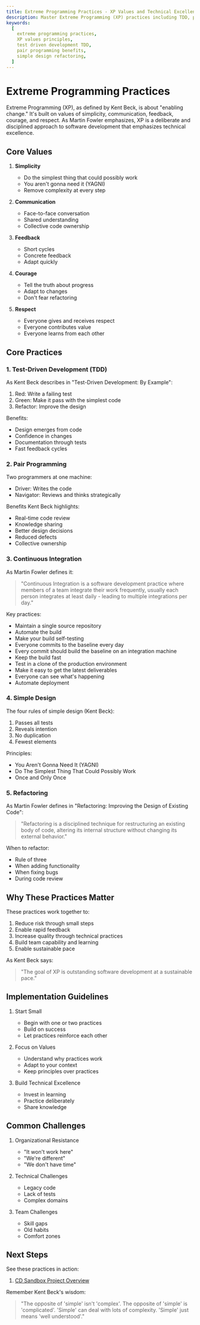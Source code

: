 ```yaml
---
title: Extreme Programming Practices - XP Values and Technical Excellence
description: Master Extreme Programming (XP) practices including TDD, pair programming, and refactoring for sustainable software development.
keywords:
  [
    extreme programming practices,
    XP values principles,
    test driven development TDD,
    pair programming benefits,
    simple design refactoring,
  ]
---
```


# Extreme Programming Practices

Extreme Programming (XP), as defined by Kent Beck, is about "enabling change." It's built on values of simplicity, communication, feedback, courage, and respect. As Martin Fowler emphasizes, XP is a deliberate and disciplined approach to software development that emphasizes technical excellence.

## Core Values

1. **Simplicity**

   - Do the simplest thing that could possibly work
   - You aren't gonna need it (YAGNI)
   - Remove complexity at every step

2. **Communication**

   - Face-to-face conversation
   - Shared understanding
   - Collective code ownership

3. **Feedback**

   - Short cycles
   - Concrete feedback
   - Adapt quickly

4. **Courage**

   - Tell the truth about progress
   - Adapt to changes
   - Don't fear refactoring

5. **Respect**
   - Everyone gives and receives respect
   - Everyone contributes value
   - Everyone learns from each other

## Core Practices

### 1. Test-Driven Development (TDD)

As Kent Beck describes in "Test-Driven Development: By Example":

1. Red: Write a failing test
2. Green: Make it pass with the simplest code
3. Refactor: Improve the design

Benefits:

- Design emerges from code
- Confidence in changes
- Documentation through tests
- Fast feedback cycles

### 2. Pair Programming

Two programmers at one machine:

- Driver: Writes the code
- Navigator: Reviews and thinks strategically

Benefits Kent Beck highlights:

- Real-time code review
- Knowledge sharing
- Better design decisions
- Reduced defects
- Collective ownership

### 3. Continuous Integration

As Martin Fowler defines it:

> "Continuous Integration is a software development practice where members of a team integrate their work frequently, usually each person integrates at least daily - leading to multiple integrations per day."

Key practices:

- Maintain a single source repository
- Automate the build
- Make your build self-testing
- Everyone commits to the baseline every day
- Every commit should build the baseline on an integration machine
- Keep the build fast
- Test in a clone of the production environment
- Make it easy to get the latest deliverables
- Everyone can see what's happening
- Automate deployment

### 4. Simple Design

The four rules of simple design (Kent Beck):

1. Passes all tests
2. Reveals intention
3. No duplication
4. Fewest elements

Principles:

- You Aren't Gonna Need It (YAGNI)
- Do The Simplest Thing That Could Possibly Work
- Once and Only Once

### 5. Refactoring

As Martin Fowler defines in "Refactoring: Improving the Design of Existing Code":

> "Refactoring is a disciplined technique for restructuring an existing body of code, altering its internal structure without changing its external behavior."

When to refactor:

- Rule of three
- When adding functionality
- When fixing bugs
- During code review

## Why These Practices Matter

These practices work together to:

1. Reduce risk through small steps
2. Enable rapid feedback
3. Increase quality through technical practices
4. Build team capability and learning
5. Enable sustainable pace

As Kent Beck says:

> "The goal of XP is outstanding software development at a sustainable pace."

## Implementation Guidelines

1. Start Small

   - Begin with one or two practices
   - Build on success
   - Let practices reinforce each other

2. Focus on Values

   - Understand why practices work
   - Adapt to your context
   - Keep principles over practices

3. Build Technical Excellence
   - Invest in learning
   - Practice deliberately
   - Share knowledge

## Common Challenges

1. Organizational Resistance

   - "It won't work here"
   - "We're different"
   - "We don't have time"

2. Technical Challenges

   - Legacy code
   - Lack of tests
   - Complex domains

3. Team Challenges
   - Skill gaps
   - Old habits
   - Comfort zones

## Next Steps

See these practices in action:

1. [CD Sandbox Project Overview](../sandbox/overview.md)

Remember Kent Beck's wisdom:

> "The opposite of 'simple' isn't 'complex'. The opposite of 'simple' is 'complicated'. 'Simple' can deal with lots of complexity. 'Simple' just means 'well understood'."
